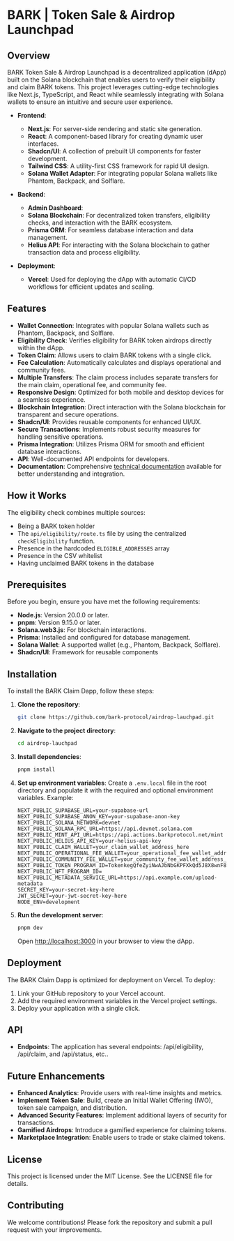 # BARK | Token Sale & Airdrop Launchpad

## Overview

BARK Token Sale & Airdrop Launchpad is a decentralized application (dApp) built on the Solana blockchain that enables users to verify their eligibility and claim BARK tokens. This project leverages cutting-edge technologies like Next.js, TypeScript, and React while seamlessly integrating with Solana wallets to ensure an intuitive and secure user experience.

- **Frontend**: 
  - **Next.js**: For server-side rendering and static site generation.
  - **React**: A component-based library for creating dynamic user interfaces.
  - **Shadcn/UI**: A collection of prebuilt UI components for faster development.
  - **Tailwind CSS**: A utility-first CSS framework for rapid UI design.
  - **Solana Wallet Adapter**: For integrating popular Solana wallets like Phantom, Backpack, and Solflare.
  
- **Backend**:
  - **Admin Dashboard**: 
  - **Solana Blockchain**: For decentralized token transfers, eligibility checks, and interaction with the BARK ecosystem.
  - **Prisma ORM**: For seamless database interaction and data management.
  - **Helius API**: For interacting with the Solana blockchain to gather transaction data and process eligibility.

- **Deployment**:
  - **Vercel**: Used for deploying the dApp with automatic CI/CD workflows for efficient updates and scaling.

## Features

- **Wallet Connection**: Integrates with popular Solana wallets such as Phantom, Backpack, and Solflare.
- **Eligibility Check**: Verifies eligibility for BARK token airdrops directly within the dApp.
- **Token Claim**: Allows users to claim BARK tokens with a single click.
- **Fee Calculation**: Automatically calculates and displays operational and community fees.
- **Multiple Transfers**: The claim process includes separate transfers for the main claim, operational fee, and community fee.
- **Responsive Design**: Optimized for both mobile and desktop devices for a seamless experience.
- **Blockchain Integration**: Direct interaction with the Solana blockchain for transparent and secure operations.
- **Shadcn/UI**: Provides reusable components for enhanced UI/UX.
- **Secure Transactions**: Implements robust security measures for handling sensitive operations.
- **Prisma Integration**: Utilizes Prisma ORM for smooth and efficient database interactions.
- **API**: Well-documented API endpoints for developers.
- **Documentation**: Comprehensive [technical documentation](/document) available for better understanding and integration.

## How it Works

The eligibility check combines multiple sources:

- Being a BARK token holder
- The `api/eligibility/route.ts` file by using the centralized `checkEligibility` function.
- Presence in the hardcoded `ELIGIBLE_ADDRESSES` array
- Presence in the CSV whitelist
- Having unclaimed BARK tokens in the database

## Prerequisites

Before you begin, ensure you have met the following requirements:

- **Node.js**: Version 20.0.0 or later.
- **pnpm**: Version 9.15.0 or later.
- **Solana.web3.js**: For blockchain interactions.
- **Prisma**: Installed and configured for database management.
- **Solana Wallet**: A supported wallet (e.g., Phantom, Backpack, Solflare).
- **Shadcn/UI**: Framework for reusable components

## Installation

To install the BARK Claim Dapp, follow these steps:

1. **Clone the repository**:

   ```bash
   git clone https://github.com/bark-protocol/airdrop-lauchpad.git
   ```

2. **Navigate to the project directory**:

   ```bash
   cd airdrop-lauchpad
   ```

3. **Install dependencies**:

   ```bash
   pnpm install
   ```

4. **Set up environment variables**:
   Create a `.env.local` file in the root directory and populate it with the required and optional environment variables. Example:

   ```env
   NEXT_PUBLIC_SUPABASE_URL=your-supabase-url
   NEXT_PUBLIC_SUPABASE_ANON_KEY=your-supabase-anon-key
   NEXT_PUBLIC_SOLANA_NETWORK=devnet
   NEXT_PUBLIC_SOLANA_RPC_URL=https://api.devnet.solana.com
   NEXT_PUBLIC_MINT_API_URL=https://api.actions.barkprotocol.net/mint
   NEXT_PUBLIC_HELIUS_API_KEY=your-helius-api-key
   NEXT_PUBLIC_CLAIM_WALLET=your_claim_wallet_address_here
   NEXT_PUBLIC_OPERATIONAL_FEE_WALLET=your_operational_fee_wallet_address_here
   NEXT_PUBLIC_COMMUNITY_FEE_WALLET=your_community_fee_wallet_address_here
   NEXT_PUBLIC_TOKEN_PROGRAM_ID=TokenkegQfeZyiNwAJbNbGKPFXkQd5J8X8wnF8MPzYx
   NEXT_PUBLIC_NFT_PROGRAM_ID=
   NEXT_PUBLIC_METADATA_SERVICE_URL=https://api.example.com/upload-metadata
   SECRET_KEY=your-secret-key-here
   JWT_SECRET=your-jwt-secret-key-here
   NODE_ENV=development
   ```

5. **Run the development server**:

   ```bash
   pnpm dev
   ```

   Open [http://localhost:3000](http://localhost:3000) in your browser to view the dApp.

## Deployment

The BARK Claim Dapp is optimized for deployment on Vercel. To deploy:

1. Link your GitHub repository to your Vercel account.
2. Add the required environment variables in the Vercel project settings.
3. Deploy your application with a single click.

## API

- **Endpoints**: The application has several endpoints: /api/eligibility, /api/claim, and /api/status, etc..

## Future Enhancements

- **Enhanced Analytics**: Provide users with real-time insights and metrics.
- **Implement Token Sale**: Build, create an Initial Wallet Offering (IWO), token sale campaign, and distribution.
- **Advanced Security Features**: Implement additional layers of security for transactions.
- **Gamified Airdrops**: Introduce a gamified experience for claiming tokens.
- **Marketplace Integration**: Enable users to trade or stake claimed tokens.

## License

This project is licensed under the MIT License. See the LICENSE file for details.

## Contributing

We welcome contributions! Please fork the repository and submit a pull request with your improvements.
